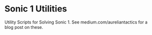# Sonic 1 Utilities
Utility Scripts for Solving Sonic 1. See medium.com/aureliantactics for a blog post on these.
